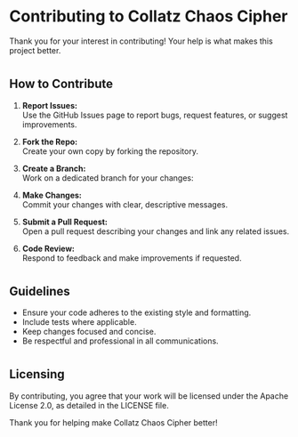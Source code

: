 # Contributing to Collatz Chaos Cipher

Thank you for your interest in contributing! Your help is what makes this project better.
#
## How to Contribute
1. **Report Issues:**  
   Use the GitHub Issues page to report bugs, request features, or suggest improvements.

2. **Fork the Repo:**  
   Create your own copy by forking the repository.

3. **Create a Branch:**  
   Work on a dedicated branch for your changes:

4. **Make Changes:**  
Commit your changes with clear, descriptive messages.

5. **Submit a Pull Request:**  
Open a pull request describing your changes and link any related issues.

6. **Code Review:**  
Respond to feedback and make improvements if requested.
#
## Guidelines

- Ensure your code adheres to the existing style and formatting.
- Include tests where applicable.
- Keep changes focused and concise.
- Be respectful and professional in all communications.
#
## Licensing

By contributing, you agree that your work will be licensed under the Apache License 2.0, as detailed in the LICENSE file.

Thank you for helping make Collatz Chaos Cipher better!

